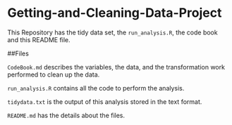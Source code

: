 # Getting-and-Cleaning-Data-Project

This Repository has the tidy data set, the `run_analysis.R`, the code book and this README file.

##Files

`CodeBook.md` describes the variables, the data, and the transformation work performed to clean up the data.

`run_analysis.R` contains all the code to perform the analysis.

`tidydata.txt` is the output of this analysis stored in the text format.

`README.md` has the details about the files.